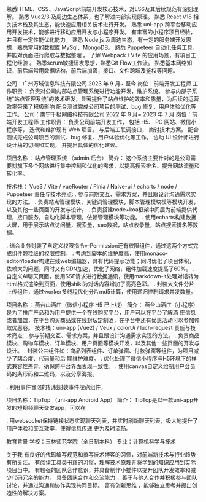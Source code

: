 熟悉HTML、CSS、JavaScript前端开发核心技术，对ES6及其后续规范有深刻理解。
熟悉 Vue2/3 及周边生态体系，也了解过内部实现原理。
熟悉 React V18  相关技术栈及其生态，能快速应用相关技术进行开发。
熟悉 uni-app 跨平台移动应用开发技术，能够进行移动应用开发与小程序开发。
有丰富的小程序项目经验，并且有一定性能优化能力。
熟悉 Node.js 及周边生态，有一定的服务端开发思想，熟悉常用的数据库 MySql、MongoDB。
熟悉 Puppeteer 自动化任务工具，并能对页面进行爬取与数据整理 。
了解 Webpack / Vite 的应用场景，有項目工程化经验 。
熟悉scrum敏捷研发思想，熟悉Git Flow工作流。
熟悉基本⽹络知识，前后端常⽤数据结构，前后端加密，接⼝、⽂件跨域及鉴权等问题。


公司：广州万域信息科技有限公司   2023 年 9 月~ 至今
岗位：前端开发工程师
工作职责：
    负责对公司内部站点管理系统进行功能开发，维护系统。
    参与内部子系统“站点管理系统”的技术研发，显著提升了站点维护的效率和质量，为后续的运营效率带来了积极影响
    配合测试完成公司项目的测试、bug 修复、用户体验优化等工作。
公司：南宁千极网络科技有限公司   2022 年 9 月~ 2023 年 7 月
岗位：前端开发工程师
工作职责：
    负责公司前端开发工作， 包括 H5、 PC 网站、微信小程序等， 迭代和维护现有 Web 项目。
    与后端工联调接口， 商讨技术方案。
    配合测试完成公司项目的测试、bug 修复、用户体验优化等工作。
    协助 UI 设计师进行设计稿的切图和实现， 并提出具体的优化建议。

项目名称 ：站点管理系统 （admin 后台） 
简介： 这个系统主要针对的是公司需要对旗下多个网站进行集中控制和优化的需求，以提高搜索排名、提升网站流量和转化率。


技术栈： Vue3 / Vite / vueRouter / Pinia / Naive-ui / echarts / node / Puppeteer
责任与技术亮点:
. 参与前期交互、需求方案，并且跟设计沟通需求实现的方法。
. 负责站点管理模块，关键词管理模块，脚本管理模块模等模块开发，以及其他一些页面的开发与设计。
. 负责搭建node+koa框架中间层为前端提供代理，接口服务，自动化脚本管理，依赖管理模块等功能。
. 使用echarts构建数据大屏，用于展示站点访问量，搜索量，seo数据，站点收录量，站点搜索排名等数据。
<!-- 说明： 根据领导要求，处了几个特殊页面不显示外其他全部显示，我们就确定了系统的权限是使用组件级别的控制就刚好完成 -->
. 结合业务封装了自定义权限指令v-Permission还有权限组件，通过这两个方式完成组件颗粒级的权限控制。
. 考虑到脚本的维护度高，使用monaco-editor/loader构建在线web编辑器，具有代码提示功能；同时优化了项目体积，依赖大的问题，同时又有CDN加速，优化了网络，组件加载速度提高了60%。
. 自定义AI聊天页面，使用SSE请求进行数据通讯，使用markdown-it处理对话转为html格式渲染到页面，使用shiki为对话内容增加了高亮色彩。
. 封装大文件分片上传组件，通过worker多线程优化分片md5计算，使用递归控制请求并发数量。




项目名称 ：燕台山酒庄（微信小程序 H5 已上线） 
简介： 燕台山酒庄（小程序）是为了推广产品和为用户提供一个在线购买平台，用户可以在平台了解酒 
庄信息或者加盟，在平台购买商品或在线封坛定制酒，在平台中还有优惠活动可以参加领取优惠卷。
技术栈：uni-app (Vue2) / Veux / colorUi  / luch-request
责任与技术亮点:
. 参与前期交互、需求方案，并且跟设计沟通需求实现的方法。
. 负责商品模块、购物车模块、订单模块、用户页面等模块开发，以及其他一些页面的开发与设计。
. 封装公共组件如：商品列表组件、订单弹窗、付款弹窗等组件，为项目减少了耦合度、代码量和后 期维护难度。
. 优化处理了微信小程序与H5环境下的样式兼容性差异，确保跨平台界面表现一致性。
. 使用canvas自定义绘制用户会员码的条形码和二维码，以及分享海报。
<!-- 微信小程序有 组件之间可以捕获到事件冒泡机制 -->
. 利用事件冒泡的机制封装事件埋点组件，


项目名称：TipTop （uni-app Android App）
简介： TipTop是以一款uni-app开发的短视频聊天交友app，可以在
    
. 用websocket保持链接状态实现聊天列表，并实时刷新聊天列表，极大地提升了用户体验和交互效率，使得信息传递
更为及时流畅。

教育背景
学校：玉林师范学院（全日制本科）             专业：计算机科学与技术

关于我
    有良好的代码编写规范和撰写技术博客的习惯，对前端新技术与行业趋势有所关注。
    有阅读工具类书籍的习惯，理解技术原理并将学到的知识应用到实际项目当中。
    有较强的团队合作意识，并具备制作小插件以提升团队开发效率和减少代码冗余的能力。
    具备团队合作和交流能力 ，善于与他人合作并积极参与团队讨论，并通过沟通和协作实现共同目标。
    富有创新思维 ，能够独立思考并提出创造性的解决方案。
